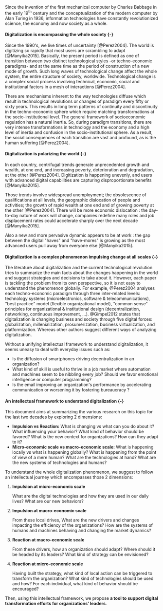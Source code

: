 Since the invention of the first mechanical computer by Charles Babbage in the early 19<sup>th</sup> century and the conceptualization of the modern computer by Alan Turing in 1936, information technologies have constantly revolutionized science, the economy and now society as a whole.

#### Digitalization is encompassing the whole society {-}

Since the 1990's, we live times of uncertainty [@Perez2004]. The world is digitizing so rapidly that most users are scrambling to adapt [@Manyika2015]. Basically, the present period is defined as one of transition between two distinct technological styles -or techno-economic paradigms- and at the same time as the period of construction of a new mode of growth. Such long waves of technological change affect the whole system, the entire structure of society, worldwide. Technological change is a complex social process involving technical, economic, social and institutional factors in a mesh of interactions [@Perez2004].

There are mechanisms inherent to the way technologies diffuse which result in technological revolutions or changes of paradigm every fifty or sixty years. This results in long term patterns of continuity and discontinuity in the techno-economic sphere which require matching transformations at the socio-institutional level. The general framework of socioeconomic regulation has a natural inertia. So, during paradigm transitions, there are very intense transformations in technology and the economy and a high level of inertia and confusion in the socio-institutional sphere. As a result, the social consequences of each transition are vast and profound, as is the human suffering [@Perez2004].

#### Digitalization is polarizing the world {-}

In each country, centrifugal trends generate unprecedented growth and wealth, at one end, and increasing poverty, deterioration and degradation, at the other [@Perez2004]. Digitization is happening unevenly, and users with advanced digital capabilities are capturing disproportionate benefits [@Manyika2015].

Those trends involve widespread unemployment; the obsolescence of qualifications at all levels, the geographic dislocation of people and activities; the growth of rapid wealth at one end and of growing poverty at the other [@Perez2004]. There will be more economic dislocation : the day-to-day nature of work will change, companies redefine many roles and job displacement rates could accelerate sharply over the next decade [@Manyika2015].

Also a new and more pervasive dynamic appears to be at work : the gap between the digital "haves" and "have-mores" is growing as the most advanced users pull away from everyone else [@Manyika2015].

#### Digitalization is a complex phenomenon impulsing change at all scales {-}

The literature about digitalization and the current technological revolution tries to summarize the main facts about the changes happening in the world and suggest strategies and decisions to take about it. However, each paper is tackling the problem from its own perspective, so it is not easy to understand the phenomenon globally. For example, @Perez2004 analyses each techno-economic paradigm through three inter-related levels: technology systems (microelectronics, software & telecommunications), "best practice" model (flexible organizational model), "common sense" principles for organizational & institutional design (decentralization, networking, continuous improvement, ...). @Gimpel2012 states that digitalization is changing business and society through five digital forces: globalization, millenialization, prosumerization, business virtualization, and platformization. Whereas other authors suggest different ways of analyzing digitalization.

Without a unifying intellectual framework to understand digitalization, it seems uneasy to deal with everyday issues such as:

- Is the diffusion of smartphones driving decentralization in an organization?
- What kind of skill is useful to thrive in a job market where automation and machines seem to be nibbling every job? Should we favor emotional intelligence or computer programming?
- Is the email improving an organization's performance by accelerating communication or worsening it by fostering bureaucracy ?

#### An intellectual framework to understand digitalization {-}

This document aims at summarizing the various research on this topic for the last two decades by exploring 2 dimensions:

- **Impulsion vs Reaction:** What is changing vs what can you do about it? What influencing your behavior? What kind of behavior should be favored? What is the new context for organizations? How can they adapt to it?
- **Micro-economic scale vs macro-economic scale:** What is happening locally vs what is happening globally? What is happening from the point of view of a mere human? What are the technologies at hand? What are the new systems of technologies and humans?

To understand the whole digitalization phenomenon, we suggest to follow an intellectual journey which encompasses those 2 dimensions:

1. **Impulsion at micro-economic scale**

    What are the digital technologies and how they are used in our daily lives? What are our new behaviors?

2. **Impulsion at macro-economic scale**

    From these local drives, What are the new drivers and changes impacting the efficiency of the organizations? How are the systems of humans and machines behaving and changing the market dynamics?

3. **Reaction at macro-economic scale**

    From these drivers, how an organization should adapt? Where should it be headed by its leaders? What kind of strategy can be envisioned?

4. **Reaction at micro-economic scale**

    Having built the strategy, what kind of local action can be triggered to transform the organization? What kind of technologies should be used and how? For each individual, what kind of behavior should be encouraged?

Then, using this intellectual framework, we propose **a tool to support digital transformation efforts for organizations' leaders**.
